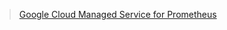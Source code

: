 

> [Google Cloud Managed Service for Prometheus](https://cloud.google.com/stackdriver/docs/managed-prometheus?hl=ko)